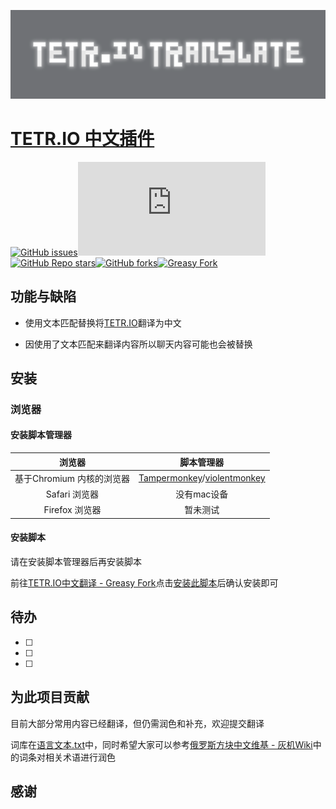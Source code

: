 <p align="center">
  <a href="https://github.com/huanmieSAA/iotranslate"><img src=".\media\iotranslate-glow-background.png"
</p>


# [TETR.IO 中文插件](https://github.com/huanmieSAA/iotranslate)

[![GitHub issues](https://img.shields.io/github/issues/huanmieSAA/iotranslate?style=flat-square)](https://github.com/huanmieSAA/iotranslate/issues)[![GitHub file size in bytes on a specified ref (branch/commit/tag)](https://img.shields.io/github/size/huanmieSAA/iotranslate/source.js?branch=main&label=script%20size&style=flat-square)](https://github.com/huanmieSAA/iotranslate/blob/main/source.js)[![GitHub Repo stars](https://img.shields.io/github/stars/huanmieSAA/iotranslate?style=flat-square)](https://github.com/huanmieSAA/iotranslate/stargazers)[![GitHub forks](https://img.shields.io/github/forks/huanmieSAA/iotranslate?style=flat-square)](https://github.com/huanmieSAA/iotranslate/network)[![Greasy Fork](https://img.shields.io/greasyfork/dt/466016?color=%23007EC6&label=GreasyFork&style=flat-square)](https://greasyfork.org/zh-CN/scripts/466016)

##  功能与缺陷

- 使用文本匹配替换将[TETR.IO](https://tetr.io/)翻译为中文

- 因使用了文本匹配来翻译内容所以聊天内容可能也会被替换

## 安装

### 浏览器

#### 安装脚本管理器

|          浏览器           |                          脚本管理器                          |
| :-----------------------: | :----------------------------------------------------------: |
| 基于Chromium 内核的浏览器 | [Tampermonkey](http://tampermonkey.net/)/[violentmonkey](https://violentmonkey.github.io/) |
|       Safari 浏览器       |                         没有mac设备                          |
|      Firefox 浏览器       |                           暂未测试                           |

#### 安装脚本

请在安装脚本管理器后再安装脚本

前往[TETR.IO中文翻译 - Greasy Fork](https://greasyfork.org/zh-CN/scripts/466016)点击[安装此脚本](https://greasyfork.org/scripts/466016-tetr-io%E4%B8%AD%E6%96%87%E7%BF%BB%E8%AF%91/code/TETRIO%E4%B8%AD%E6%96%87%E7%BF%BB%E8%AF%91.user.js)后确认安装即可

## 待办

- [ ] 
- [ ] 
- [ ] 

## 为此项目贡献

目前大部分常用内容已经翻译，但仍需润色和补充，欢迎提交翻译

词库在[语言文本.txt](./语言文本.txt)中，同时希望大家可以参考[俄罗斯方块中文维基 - 灰机Wiki](https://tetris.huijiwiki.com/wiki)中的词条对相关术语进行润色

## 感谢
